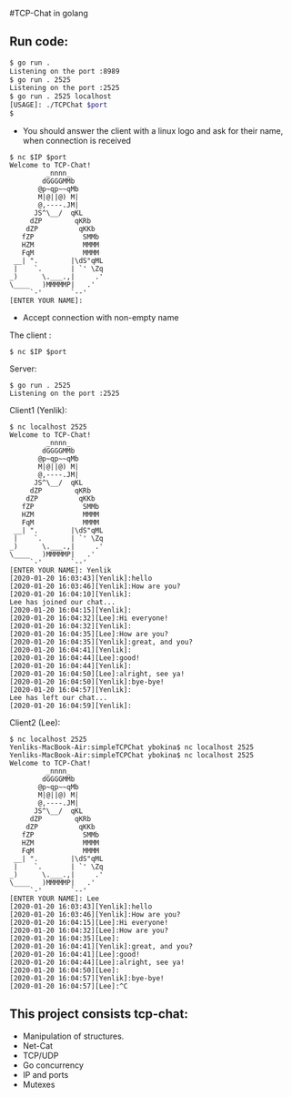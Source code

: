 #TCP-Chat in golang
## Run code:
```sh
$ go run .
Listening on the port :8989
$ go run . 2525
Listening on the port :2525
$ go run . 2525 localhost
[USAGE]: ./TCPChat $port
$
```
- You should answer the client with a linux logo and ask for their name, when connection is received
```console
$ nc $IP $port
Welcome to TCP-Chat!
         _nnnn_
        dGGGGMMb
       @p~qp~~qMb
       M|@||@) M|
       @,----.JM|
      JS^\__/  qKL
     dZP        qKRb
    dZP          qKKb
   fZP            SMMb
   HZM            MMMM
   FqM            MMMM
 __| ".        |\dS"qML
 |    `.       | `' \Zq
_)      \.___.,|     .'
\____   )MMMMMP|   .'
     `-'       `--'
[ENTER YOUR NAME]:
```

- Accept connection with non-empty name

The client :

```console
$ nc $IP $port
```

Server:

```console
$ go run . 2525
Listening on the port :2525
```

Client1 (Yenlik):

```console
$ nc localhost 2525
Welcome to TCP-Chat!
         _nnnn_
        dGGGGMMb
       @p~qp~~qMb
       M|@||@) M|
       @,----.JM|
      JS^\__/  qKL
     dZP        qKRb
    dZP          qKKb
   fZP            SMMb
   HZM            MMMM
   FqM            MMMM
 __| ".        |\dS"qML
 |    `.       | `' \Zq
_)      \.___.,|     .'
\____   )MMMMMP|   .'
     `-'       `--'
[ENTER YOUR NAME]: Yenlik
[2020-01-20 16:03:43][Yenlik]:hello
[2020-01-20 16:03:46][Yenlik]:How are you?
[2020-01-20 16:04:10][Yenlik]:
Lee has joined our chat...
[2020-01-20 16:04:15][Yenlik]:
[2020-01-20 16:04:32][Lee]:Hi everyone!
[2020-01-20 16:04:32][Yenlik]:
[2020-01-20 16:04:35][Lee]:How are you?
[2020-01-20 16:04:35][Yenlik]:great, and you?
[2020-01-20 16:04:41][Yenlik]:
[2020-01-20 16:04:44][Lee]:good!
[2020-01-20 16:04:44][Yenlik]:
[2020-01-20 16:04:50][Lee]:alright, see ya!
[2020-01-20 16:04:50][Yenlik]:bye-bye!
[2020-01-20 16:04:57][Yenlik]:
Lee has left our chat...
[2020-01-20 16:04:59][Yenlik]:
```

Client2 (Lee):

```console
$ nc localhost 2525
Yenliks-MacBook-Air:simpleTCPChat ybokina$ nc localhost 2525
Yenliks-MacBook-Air:simpleTCPChat ybokina$ nc localhost 2525
Welcome to TCP-Chat!
         _nnnn_
        dGGGGMMb
       @p~qp~~qMb
       M|@||@) M|
       @,----.JM|
      JS^\__/  qKL
     dZP        qKRb
    dZP          qKKb
   fZP            SMMb
   HZM            MMMM
   FqM            MMMM
 __| ".        |\dS"qML
 |    `.       | `' \Zq
_)      \.___.,|     .'
\____   )MMMMMP|   .'
     `-'       `--'
[ENTER YOUR NAME]: Lee
[2020-01-20 16:03:43][Yenlik]:hello
[2020-01-20 16:03:46][Yenlik]:How are you?
[2020-01-20 16:04:15][Lee]:Hi everyone!
[2020-01-20 16:04:32][Lee]:How are you?
[2020-01-20 16:04:35][Lee]:
[2020-01-20 16:04:41][Yenlik]:great, and you?
[2020-01-20 16:04:41][Lee]:good!
[2020-01-20 16:04:44][Lee]:alright, see ya!
[2020-01-20 16:04:50][Lee]:
[2020-01-20 16:04:57][Yenlik]:bye-bye!
[2020-01-20 16:04:57][Lee]:^C
```
## This project consists tcp-chat:

- Manipulation of structures.
- Net-Cat
- TCP/UDP 
- Go concurrency
- IP and ports
- Mutexes
